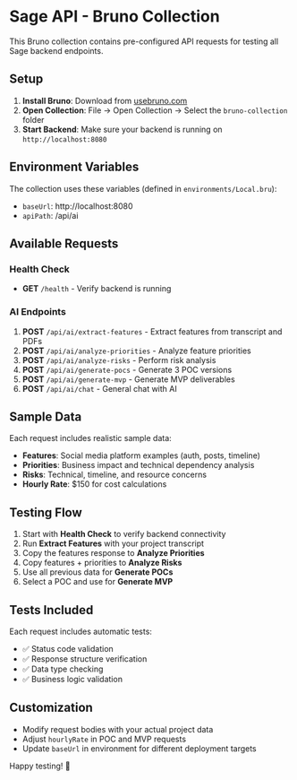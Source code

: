 # Sage API - Bruno Collection

This Bruno collection contains pre-configured API requests for testing all Sage backend endpoints.

## Setup

1. **Install Bruno**: Download from [usebruno.com](https://www.usebruno.com/)
2. **Open Collection**: File → Open Collection → Select the `bruno-collection` folder
3. **Start Backend**: Make sure your backend is running on `http://localhost:8080`

## Environment Variables

The collection uses these variables (defined in `environments/Local.bru`):
- `baseUrl`: http://localhost:8080
- `apiPath`: /api/ai

## Available Requests

### Health Check
- **GET** `/health` - Verify backend is running

### AI Endpoints
1. **POST** `/api/ai/extract-features` - Extract features from transcript and PDFs
2. **POST** `/api/ai/analyze-priorities` - Analyze feature priorities 
3. **POST** `/api/ai/analyze-risks` - Perform risk analysis
4. **POST** `/api/ai/generate-pocs` - Generate 3 POC versions
5. **POST** `/api/ai/generate-mvp` - Generate MVP deliverables
6. **POST** `/api/ai/chat` - General chat with AI

## Sample Data

Each request includes realistic sample data:
- **Features**: Social media platform examples (auth, posts, timeline)
- **Priorities**: Business impact and technical dependency analysis
- **Risks**: Technical, timeline, and resource concerns
- **Hourly Rate**: $150 for cost calculations

## Testing Flow

1. Start with **Health Check** to verify backend connectivity
2. Run **Extract Features** with your project transcript
3. Copy the features response to **Analyze Priorities**
4. Copy features + priorities to **Analyze Risks**  
5. Use all previous data for **Generate POCs**
6. Select a POC and use for **Generate MVP**

## Tests Included

Each request includes automatic tests:
- ✅ Status code validation
- ✅ Response structure verification
- ✅ Data type checking
- ✅ Business logic validation

## Customization

- Modify request bodies with your actual project data
- Adjust `hourlyRate` in POC and MVP requests
- Update `baseUrl` in environment for different deployment targets

Happy testing! 🚀